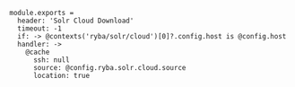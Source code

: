   
    module.exports = 
      header: 'Solr Cloud Download'
      timeout: -1
      if: -> @contexts('ryba/solr/cloud')[0]?.config.host is @config.host
      handler: ->
        @cache
          ssh: null
          source: @config.ryba.solr.cloud.source
          location: true
